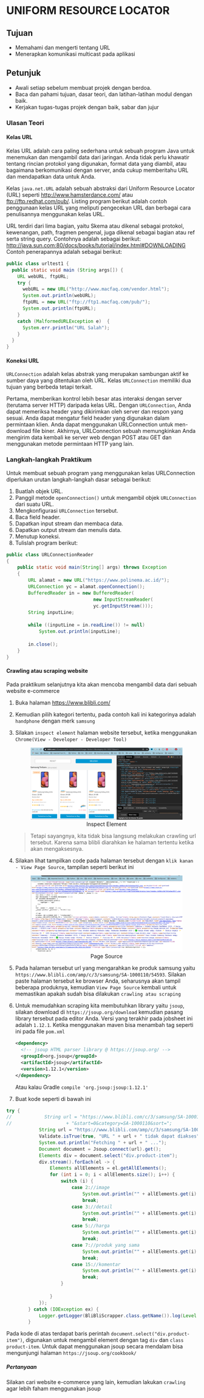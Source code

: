 # UNIFORM RESOURCE LOCATOR

## Tujuan

-	Memahami dan mengerti tentang URL
-	Menerapkan komunikasi multicast pada aplikasi   

## Petunjuk

- Awali setiap sebelum membuat projek dengan berdoa.
- Baca dan pahami tujuan, dasar teori, dan latihan-latihan modul dengan baik.
- Kerjakan tugas-tugas projek dengan baik, sabar dan jujur

### Ulasan Teori

#### Kelas URL
Kelas URL adalah cara paling sederhana untuk sebuah program Java untuk menemukan dan mengambil data dari jaringan. Anda 
tidak perlu khawatir tentang rincian protokol yang digunakan, format data yang diambil, atau bagaimana berkomunikasi 
dengan server, anda cukup memberitahu URL dan mendapatkan data untuk Anda. 
  
Kelas `java.net.URL` adalah sebuah abstraksi dari Uniform Resource Locator (URL) seperti http://www.hamsterdance.com/ 
atau ftp://ftp.redhat.com/pub/.  Listing program berikut adalah contoh penggunaan kelas URL yang meliputi pengecekan 
URL dan berbagai cara penulisannya menggunakan kelas URL. 

URL terdiri dari lima bagian, yaitu Skema atau dikenal sebagai protokol, kewenangan, path, fragmen pengenal, juga 
dikenal sebagai bagian atau  ref serta string query. Contohnya adalah sebagai berikut: 
 	http://java.sun.com:80/docs/books/tutorial/index.html#DOWNLOADING 
 Contoh penerapannya adalah sebagai berikut:
```java
public class urltest1 { 
  public static void main (String args[]) { 
    URL webURL, ftpURL; 
    try { 
      webURL = new URL("http://www.macfaq.com/vendor.html"); 
      System.out.println(webURL); 
      ftpURL = new URL("ftp://ftp1.macfaq.com/pub/"); 
      System.out.println(ftpURL); 
    } 
    catch (MalformedURLException e)  { 
      System.err.println("URL Salah"); 
    } 
  } 
}
``` 

#### Koneksi URL
`URLConnection` adalah kelas abstrak yang merupakan sambungan aktif ke sumber daya yang ditentukan oleh URL. Kelas 
`URLConnection` memiliki dua tujuan yang berbeda tetapi terkait. 

Pertama, memberikan kontrol lebih besar atas interaksi dengan server (terutama server HTTP) daripada kelas URL. Dengan 
`URLConnection`, Anda dapat memeriksa header yang dikirimkan oleh server dan respon yang sesuai. Anda dapat mengatur field
 header yang digunakan dalam permintaan klien. Anda dapat menggunakan URLConnection untuk men-download file biner. 
Akhirnya, URLConnection sebuah memungkinkan Anda mengirim data kembali ke server web dengan POST atau GET dan 
menggunakan metode permintaan HTTP yang lain.

### Langkah-langkah Praktikum
Untuk membuat sebuah program yang menggunakan kelas URLConnection diperlukan urutan langkah-langkah dasar sebagai berikut: 
1.	Buatlah objek URL. 
2.	Panggil metode `openConnection()` untuk mengambil objek `URLConnection` dari suatu URL. 
3.	Mengkonfigurasi `URLConnection` tersebut. 
4.	Baca field header. 
5.	Dapatkan input stream dan membaca data. 
6.	Dapatkan output stream dan menulis data. 
7.	Menutup koneksi. 
8.	Tulislah program berikut: 
```java
public class URLConnectionReader  
{ 
    public static void main(String[] args) throws Exception  
    {   
        URL alamat = new URL("https://www.polinema.ac.id/"); 
        URLConnection yc = alamat.openConnection(); 
        BufferedReader in = new BufferedReader( 
                                new InputStreamReader( 
                                yc.getInputStream())); 
        String inputLine; 
 
        while ((inputLine = in.readLine()) != null)  
            System.out.println(inputLine);

        in.close(); 
    } 
}
```

#### Crawling atau scraping website
Pada praktikum selanjutnya kita akan mencoba mengambil data dari sebuah website e-commerce
1. Buka halaman https://www.blibli.com/
2. Kemudian pilih kategori tertentu, pada contoh kali ini kategorinya adalah `handphone` dengan merk `samsung`
3. Silakan `inspect element` halaman website tersebut, ketika menggunakan `Chrome(View - Developer - Developer Tool)`
    <figure style="text-align: center">
                      <img src="images/img-01.png" alt="Developer Tool"/>
                      <figcaption style="text-align: center">Inspect Element</figcaption>
                  </figure>

    >Tetapi sayangnya, kita tidak bisa langsung melakukan crawling url tersebut. Karena sama blibli diarahkan ke halaman
    tertentu ketika akan mengaksesnya.

4. Silakan lihat tampilkan code pada halaman tersebut dengan `klik kanan - View Page Source`, tampilan seperti berikut ini
    <figure style="text-align: center">
                      <img src="images/img-02.png" alt="Developer Tool"/>
                      <figcaption style="text-align: center">Page Source</figcaption>
                  </figure>
5. Pada halaman tersebut url yang mengarahkan ke produk samsung yaitu `https://www.blibli.com/amp/c/3/samsung/SA-1000110/54593`.
Silakan paste halaman tersebut ke browser Anda, seharusnya akan tampil beberapa produknya, kemudian `View Page Source` 
kembali untuk memastikan apakah sudah bisa dilakukan `crawling atau scraping`
6. Untuk memudahkan scraping kita membutuhkan library yaitu `jsoup`, silakan download di `https://jsoup.org/download` kemudian pasang library tersebut
pada editor Anda. Versi yang terakhir pada jobsheet ini adalah `1.12.1`.
Ketika menggunakan maven bisa menambah tag seperti ini pada file `pom.xml`

    ```xml
    <dependency>
      <!-- jsoup HTML parser library @ https://jsoup.org/ -->
      <groupId>org.jsoup</groupId>
      <artifactId>jsoup</artifactId>
      <version>1.12.1</version>
    </dependency>
    ```

    Atau kalau Gradle `compile 'org.jsoup:jsoup:1.12.1'`

7. Buat kode seperti di bawah ini
```java
try {
//            String url = "https://www.blibli.com/c/3/samsung/SA-1000110/54593?page=1"
//                    + "&start=0&category=SA-1000110&sort=";
            String url = "https://www.blibli.com/amp/c/3/samsung/SA-1000110/54593";
            Validate.isTrue(true, "URL " + url + " tidak dapat diakses");
            System.out.println("Fetching " + url + " ...");
            Document document = Jsoup.connect(url).get();
            Elements div = document.select("div.product-item");
            div.stream().forEach(el -> {
                Elements allElements = el.getAllElements();
                for (int i = 0; i < allElements.size(); i++) {
                    switch (i) {
                        case 2://image
                            System.out.println("" + allElements.get(i).attr("src"));
                            break;
                        case 3://detail
                            System.out.println("" + allElements.get(i).text());
                            break;
                        case 5://harga
                            System.out.println("" + allElements.get(i).text());
                            break;
                        case 7://produk yang sama
                            System.out.println("" + allElements.get(i).text());
                            break;
                        case 15://komentar
                            System.out.println("" + allElements.get(i).text());
                            break;
                    }

                }
            });
        } catch (IOException ex) {
            Logger.getLogger(BliBliScrapper.class.getName()).log(Level.SEVERE, null, ex);
        }
```
Pada kode di atas terdapat baris perintah `document.select("div.product-item")`, digunakan untuk mengambil element
dengan tag `div` dan `class product-item`. Untuk dapat menggunakan jsoup secara mendalam bisa mengunjungi halaman 
`https://jsoup.org/cookbook/`

##### Pertanyaan
Silakan cari website e-commerce yang lain, kemudian lakukan `crawling` agar lebih faham menggunakan jsoup




